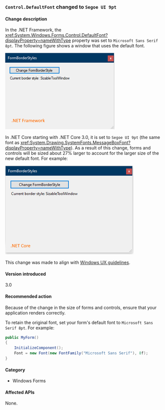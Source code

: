 ### `Control.DefaultFont` changed to `Segoe UI 9pt` 

#### Change description

In the .NET Framework, the <xref:System.Windows.Forms.Control.DefaultFont?displayProperty=nameWithType> property was set to `Microsoft Sans Serif 8pt`. The following figure shows a window that uses the default font.

![default control font in .NET Framework](media/defaultfont-framework.png)

In .NET Core starting with .NET Core 3.0, it is set to `Segoe UI 9pt` (the same font as <xref:System.Drawing.SystemFonts.MessageBoxFont?displayProperty=nameWithType>). As a result of this change, forms and controls will be sized about 27% larger to account for the larger size of the new default font. For example:

![default control font-in .NET Core](media/defaultfont-core.png)

This change was made to align with [Windows UX guidelines](https://docs.microsoft.com/en-us/windows/win32/uxguide/vis-fonts#fonts-and-colors).

#### Version introduced

3.0

#### Recommended action

Because of the change in the size of forms and controls, ensure that your application renders correctly.

To retain the original font, set your form's default font to `Microsoft Sans Serif 8pt`. For example:

```csharp
public MyForm()
{
    InitializeComponent();
    Font = new Font(new FontFamily("Microsoft Sans Serif"), 8f);
}
```

#### Category

- Windows Forms

#### Affected APIs

None.

<!--

### Affected APIs

- Not detectable via API analysis

-->